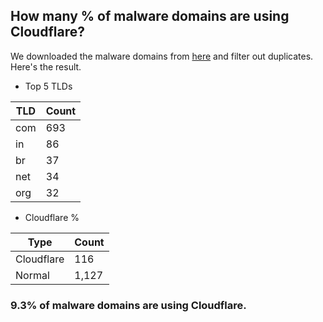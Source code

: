 ## How many % of malware domains are using Cloudflare?


We downloaded the malware domains from [here](https://urlhaus.abuse.ch) and filter out duplicates.
Here's the result.


[//]: # (start replacement)


- Top 5 TLDs

| TLD | Count |
| --- | --- |
| com | 693 |
| in | 86 |
| br | 37 |
| net | 34 |
| org | 32 |


- Cloudflare %

| Type | Count |
| --- | --- |
| Cloudflare | 116 |
| Normal | 1,127 |


### 9.3% of malware domains are using Cloudflare.